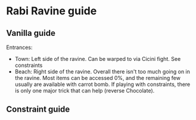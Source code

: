 # Rabi Ravine guide
## Vanilla guide
Entrances:
 - Town: Left side of the ravine. Can be warped to via Cicini fight. See constraints
 - Beach: Right side of the ravine.
Overall there isn't too much going on in the ravine. Most items can be accessed 0%, and the remaining few usually are 
available with carrot bomb. If playing with constraints, there is only one major trick that can help (reverse Chocolate).  

## Constraint guide